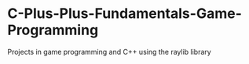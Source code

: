 # C-Plus-Plus-Fundamentals-Game-Programming
 Projects in game programming and C++ using the raylib library
